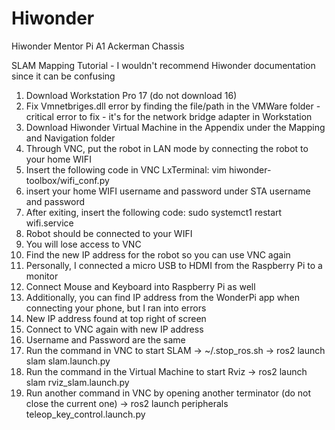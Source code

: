# Hiwonder
Hiwonder Mentor Pi A1 Ackerman Chassis


SLAM Mapping Tutorial - I wouldn't recommend Hiwonder documentation since it can be confusing

1. Download Workstation Pro 17 (do not download 16)
2. Fix Vmnetbriges.dll error by finding the file/path in the VMWare folder - critical error to fix - it's for the network bridge adapter in Workstation
3. Download Hiwonder Virtual Machine in the Appendix under the Mapping and Navigation folder
4. Through VNC, put the robot in LAN mode by connecting the robot to your home WIFI
5. Insert the following code in VNC LxTerminal: vim hiwonder-toolbox/wifi_conf.py
6. insert your home WIFI username and password under STA username and password
7. After exiting, insert the following code: sudo systemct1 restart wifi.service
8. Robot should be connected to your WIFI
9. You will lose access to VNC
10. Find the new IP address for the robot so you can use VNC again
11. Personally, I connected a micro USB to HDMI from the Raspberry Pi to a monitor
12. Connect Mouse and Keyboard into Raspberry Pi as well
13. Additionally, you can find IP address from the WonderPi app when connecting your phone, but I ran into errors
14. New IP address found at top right of screen
15. Connect to VNC again with new IP address
16. Username and Password are the same
17. Run the command in VNC to start SLAM -> ~/.stop_ros.sh -> ros2 launch slam slam.launch.py
18. Run the command in the Virtual Machine to start Rviz -> ros2 launch slam rviz_slam.launch.py
19. Run another command in VNC by opening another terminator (do not close the current one) -> ros2 launch peripherals teleop_key_control.launch.py

